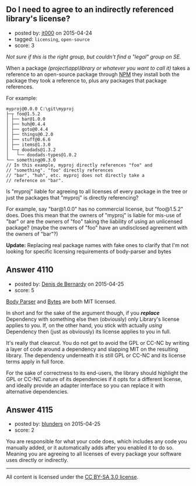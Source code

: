 ## Do I need to agree to an indirectly referenced library's license?

- posted by: [jt000](https://stackexchange.com/users/4550640/jt000) on 2015-04-24
- tagged: `licensing`, `open-source`
- score: 3

<p><em>Not sure if this is the right group, but couldn't find a "legal" group on SE.</em></p>

<p>When a package <em>(project\app\library or whatever you want to call it)</em> takes a reference to an open-source package through <a href="https://www.npmjs.com/" rel="nofollow">NPM</a> they install both the package they took a reference to, plus any packages that package references.</p>

<p>For example:</p>

<pre><code>myproj@0.0.0 C:\git\myproj
├─┬ foo@1.5.2
│ ├── bar@1.0.0
│ ├── huh@0.4.4
│ ├── goto@0.4.4
│ ├── things@0.2.0
│ ├── stuff@0.6.6
│ ├── items@1.3.0
│ └─┬ doodads@1.3.2
│   └── doodads-types@1.0.2
└── something@0.3.0
// In this example, myproj directly references "foo" and 
// "something". "foo" directly references 
// "bar", "huh", etc. myproj does not directly take a 
// reference on "bar".
</code></pre>

<p>Is "myproj" liable for agreeing to all licenses of every package in the tree or just the packages that "myproj" is directly referencing? </p>

<p>For example, say "bar@1.0.0" has no commercial license, but "foo@1.5.2" does. Does this mean that the owners of "myproj" is liable for mis-use of "bar" or are the owners of "foo" taking the liability of using an unlicensed package? (maybe the owners of "foo" have an undisclosed agreement with the owners of "bar"?)</p>

<p><strong>Update:</strong> Replacing real package names with fake ones to clarify that I'm not looking for specific licensing requirements of body-parser and bytes</p>



## Answer 4110

- posted by: [Denis de Bernardy](https://stackexchange.com/users/182468/denis-de-bernardy) on 2015-04-25
- score: 5

<p><a href="https://www.npmjs.com/package/body-parser" rel="noreferrer">Body Parser</a> and <a href="https://www.npmjs.com/package/bytes" rel="noreferrer">Bytes</a> are both MIT licensed.</p>

<p>In short and for the sake of the argument though, if you <strong><em>replace</em></strong> Dependency with something else then (obviously) only Library's license applies to you. If, on the other hand, you stick with actually <em>using</em> Dependency then (just as obviously) its license applies to you in full.</p>

<p>It's really that clearcut. You do not get to avoid the GPL or CC-NC by writing a layer of code around a dependency and slapping MIT on the resulting library. The dependency underneath it is still GPL or CC-NC and its license terms apply in full force.</p>

<p>For the sake of correctness to its end-users, the library should highlight the GPL or CC-NC nature of its dependencies if it opts for a different license, and ideally provide an adapter interface so you can replace it with alternative dependencies.</p>



## Answer 4115

- posted by: [blunders](https://stackexchange.com/users/216182/blunders) on 2015-04-25
- score: 2

<p>You are responsible for what your code does, which includes any code you manually added, or it automatically adds after you enabled it to do so.  Meaning you are agreeing to all licenses of every package your software uses directly or indirectly.</p>




---

All content is licensed under the [CC BY-SA 3.0 license](https://creativecommons.org/licenses/by-sa/3.0/).
